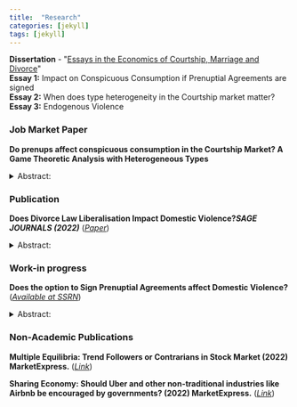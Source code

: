 ```yaml
---
title:  "Research"
categories: [jekyll]
tags: [jekyll]
---
```


<p> 
<b>Dissertation</b> - "<u>Essays in the Economics of Courtship, Marriage and Divorce</u>"
<br/>
<b>Essay 1:</b> Impact on Conspicuous Consumption if Prenuptial Agreements are signed
<br/>
<b>Essay 2:</b> When does type heterogeneity in the Courtship market matter?
<br/>
<b>Essay 3:</b> Endogenous Violence
</p>


<h3>Job Market Paper</h3>

<p><b>Do prenups affect conspicuous consumption in the Courtship Market? A Game Theoretic Analysis with Heterogeneous Types</b></p>
<details><summary>Abstract:</summary><p><font size="2">
I build the model assuming two-sided incomplete information, that is, potential partners have incomplete information
about each other’s type in the mate-selection process. I assume equal bargaining power of both partners. In my model,
a woman offers prenup in the marriage which the man can either accept or reject. Man can reject prenup and still get
married by entering into a costly courtship during which he attempts to signal his worth as a high-income partner. I
check if the preference of a woman for a man’s lifetime income and disutility from domestic violence affects the
amount of conspicuous consumption required by her in the courtship period to agree to the marriage.

<br/>

I construct a three-stage sequential game with two players: a woman and a man and both of them are of two types unknown to each other.
Man derives positive utility from marriage and violence and woman derives positive utility from conspicuous consumption and negative
utility from violence. I find parameter zones where the ability to offer prenup a) reduces conspicuous consumption or b) affects marriage
rate, even when it does not affect conspicuous consumption. Interestingly, I find that woman who cares more about the lifetime
income that a man brings to the marriage than the disutility she gets from violent behaviour is willing to say yes to marriage at lower
threshold values of conspicuous consumption. I also find that, when being single becomes more attractive, women require a higher
threshold value of conspicuous consumption to agree to the marriage.</font></p></details>

<h3>Publication</h3>

<p><b>Does Divorce Law Liberalisation Impact Domestic Violence?<em>SAGE JOURNALS (2022)</em></b> (<a href="https://journals.sagepub.com/doi/abs/10.1177/09767479221096712?journalCode=atha" target="_blank"><em>Paper</em></a>)</p>
<details><summary>Abstract:</summary><p><font size="2">I examine the extent to which a shift from a mutual consent regime to a unilateral divorce regime succeeds in preventing domestic violence.
In my framework, a partner may be inclined to violence but dislikes being subjected to a partner’s violence. I find that, when payoff from marriage is 
positive, both parties choose the maximum level of violence under a mutual consent regime. There is a parameter zone within which domestic violence 
falls as a transition is made to unilateral divorce regime. Further, I find that policymakers can reduce the cost of filing for divorce. I also find 
that the marriage rate changes with the switch in the regime..</font></p></details>

<h3>Work-in progress</h3>

<p><b>Does the option to Sign Prenuptial Agreements affect Domestic Violence?</b> (<a href="https://papers.ssrn.com/sol3/papers.cfm?abstract_id=4165086" target="_blank"><em>Available at SSRN</em></a>)</p>
<details><summary>Abstract:</summary>
<p>
<font size="2">
I construct a three stage simultaneous move game to evaluate the impact of having the option of signing a prenuptial agreement
on domestic violence In my framework partners like exerting violence but dislike being subjected to violence by their partners. 
I find that the extent of violence chosen by partners under a state division rule is high, regardless of whether they file for divorce
or not. I derive conditions under which a prenup reduces domestic violence.Having a prenup option does not necessarily reduce
violence if the cos of filing for divorce is high or if the cost of violence borne by the accused at the time of divorce is low.

My work suggests that reducing the cost of filing for divorce and the cost of signing prenups, (including stigma as well as
monetary costs) may reduce domestic violence.
</font>
</p>
</details>

<h3>Non-Academic Publications</h3><p>
<p><b>Multiple Equilibria: Trend Followers or Contrarians in Stock Market (2022) MarketExpress.</b> (<a href="https://www.marketexpress.in/2022/08/multiple-equilibria-trend-followers-or-contrarians-in-stock-market.html" target="_blank"><em>Link</em></a>)</p>

<p><b>Sharing Economy: Should Uber and other non-traditional industries like Airbnb be encouraged by governments? (2022) MarketExpress.</b> (<a href="https://www.marketexpress.in/2022/08/multiple-equilibria-trend-followers-or-contrarians-in-stock-market.html" target="_blank"><em>Link</em></a>)</p>